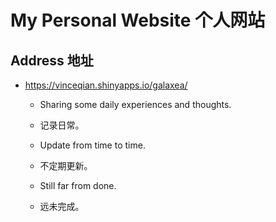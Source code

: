 # My Personal Website 个人网站


## Address 地址

- <https://vinceqian.shinyapps.io/galaxea/>

  - Sharing some daily experiences and thoughts.
  - 记录日常。
  
  - Update from time to time.
  - 不定期更新。

  - Still far from done.
  - 远未完成。
